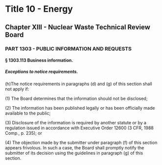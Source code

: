 
# Title 10 - Energy
## Chapter XIII - Nuclear Waste Technical Review Board
### PART 1303 - PUBLIC INFORMATION AND REQUESTS
#### § 1303.113 Business information.
##### Exceptions to notice requirements.

(h)The notice requirements in paragraphs (d) and (g) of this section shall not apply if:

(1) The Board determines that the information should not be disclosed;

(2) The information has been published legally or has been officially made available to the public;

(3) Disclosure of the information is required by another statute or by a regulation issued in accordance with Executive Order 12600 (3 CFR, 1988 Comp., p. 235); or

(4) The objection made by the submitter under paragraph (f) of this section appears frivolous. In such a case, the Board shall promptly notify the submitter of its decision using the guidelines in paragraph (g) of this section.
